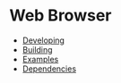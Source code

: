 # Web Browser
- [Developing](developing.md)
- [Building](building.md)
- [Examples](examples.md)
- [Dependencies](dependencies.md)